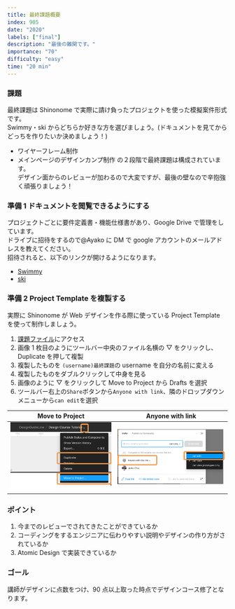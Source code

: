 ```yaml
---
title: 最終課題概要
index: 905
date: "2020"
labels: ["final"]
description: "最後の難関です。"
importance: "70"
difficulty: "easy"
time: "20 min"
---
```


### 課題

最終課題は Shinonome で実際に請け負ったプロジェクトを使った模擬案件形式です。  
Swimmy・ski からどちらか好きな方を選びましょう。(ドキュメントを見てからどっちを作りたいか決めましょう！)

- ワイヤーフレーム制作
- メインページのデザインカンプ制作
  の２段階で最終課題は構成されています。  
  デザイン面からのレビューが加わるので大変ですが、最後の壁なので辛抱強く頑張りましょう！

### 準備 1 ドキュメントを閲覧できるようにする

プロジェクトごとに要件定義書・機能仕様書があり、Google Drive で管理をしています。  
ドライブに招待をするので@Ayako に DM で google アカウントのメールアドレスを教えてください。  
招待されると、以下のリンクが開けるようになります。

- [Swimmy](https://drive.google.com/drive/folders/1cZRBsXoFe0IwGv44C1Ny-VRJYQpLQjxy)
- [ski](https://drive.google.com/drive/folders/11grJR3yejOCuy4ITBDC8s5d-oYAyOCKT)

### 準備 2 Project Template を複製する

実際に Shinonome が Web デザインを作る際に使っている Project Template を使って制作しましょう。

1. [課題ファイル](<https://www.figma.com/file/dvZBmWpDg7idV3cXwuchtW/(username)-Design-Course--Tutorial?node-id=0%3A1>)にアクセス
2. 画像 1 枚目のようにツールバー中央のファイル名横の ▽ をクリックし、Duplicate を押して複製
3. 複製したものを `(username)最終課題`の username を自分の名前に変える
4. 複製したものをダブルクリックして中身を見る
5. 画像のように ▽ をクリックして Move to Project から Drafts を選択
6. ツールバー右上の`Share`ボタンから`Anyone with link`、隣のドロップダウンメニューから`can edit`を選択

| Move to Project                                     | Anyone with link                         |
| --------------------------------------------------- | ---------------------------------------- |
| ![Move To Project](../../assets/moveToProject2.png) | ![To Review](../../assets/toReview3.png) |

### ポイント

1. 今までのレビューでされてきたことができているか
2. コーディングをするエンジニアに伝わりやすい説明やデザインの作り方がされているか
3. Atomic Design で実装できているか

### ゴール

講師がデザインに点数をつけ、90 点以上取った時点でデザインコース修了となります。
